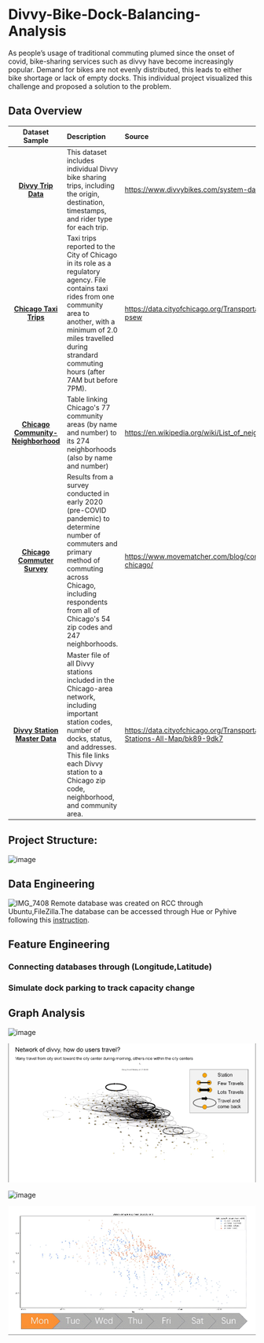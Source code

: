 # Divvy-Bike-Dock-Balancing-Analysis
As people’s usage of traditional commuting plumed since the onset of covid, bike-sharing services such as divvy have become increasingly popular. Demand for bikes are not evenly distributed, this leads to either bike shortage or lack of empty docks. This individual project visualized this challenge and proposed a solution to the problem.

## Data Overview 
|Dataset Sample|Description|Source|
|:---:|:-|:-|
|[**Divvy Trip Data**](https://docs.google.com/spreadsheets/d/14UR2y1TdE1TQRJC87GSyN7z9tdK97oNsLcsJ8gaEAyg/edit#gid=2026743272)|This dataset includes individual Divvy bike sharing trips, including the origin, destination, timestamps, and rider type for each trip.|https://www.divvybikes.com/system-data
|[**Chicago Taxi Trips**](https://docs.google.com/spreadsheets/d/14UR2y1TdE1TQRJC87GSyN7z9tdK97oNsLcsJ8gaEAyg/edit#gid=1019737694)|Taxi trips reported to the City of Chicago in its role as a regulatory agency. File contains taxi rides from one community area to another, with a minimum of 2.0 miles travelled during strandard commuting hours (after 7AM but before 7PM).|https://data.cityofchicago.org/Transportation/Taxi-Trips/wrvz-psew|
|[**Chicago Community-Neighborhood**](https://docs.google.com/spreadsheets/d/14UR2y1TdE1TQRJC87GSyN7z9tdK97oNsLcsJ8gaEAyg/edit#gid=231358633)|Table linking Chicago's 77 community areas (by name and number) to its 274 neighborhoods (also by name and number)|https://en.wikipedia.org/wiki/List_of_neighborhoods_in_Chicago|
|[**Chicago Commuter Survey**](https://docs.google.com/spreadsheets/d/14UR2y1TdE1TQRJC87GSyN7z9tdK97oNsLcsJ8gaEAyg/edit#gid=1387586703)|Results from a survey conducted in early 2020 (pre-COVID pandemic) to determine number of commuters and primary method of commuting across Chicago, including respondents from all of Chicago's 54 zip codes and 247 neighborhoods.|https://www.movematcher.com/blog/commute-times-in-chicago/|
|[**Divvy Station Master Data**](https://docs.google.com/spreadsheets/d/14UR2y1TdE1TQRJC87GSyN7z9tdK97oNsLcsJ8gaEAyg/edit#gid=717210174)|Master file of all Divvy stations included in the Chicago-area network, including important station codes, number of docks, status, and addresses. This file links each Divvy station to a Chicago zip code, neighborhood, and community area.|https://data.cityofchicago.org/Transportation/Divvy-Bicycle-Stations-All-Map/bk89-9dk7|

## Project Structure:
![image](https://user-images.githubusercontent.com/62736640/159799005-d70e050d-ad1f-4030-b62e-1a9ba4c7f339.png)

## Data Engineering 
![IMG_7408](https://user-images.githubusercontent.com/62736640/160229594-49238ab9-67fb-40d1-bb05-b4d56c67ad44.PNG)
Remote database was created on RCC through Ubuntu,FileZilla.The database can be accessed through Hue or Pyhive following this [instruction](https://just-market-8d4.notion.site/How-to-create-a-database-on-RCC-Hadoop-and-access-it-using-Python-19e51b5464424e328bdc454b742d6df4).

## Feature Engineering 
### Connecting databases through (Longitude,Latitude)

### Simulate dock parking to track capacity change 

## Graph Analysis 
![image](https://user-images.githubusercontent.com/62736640/160230165-c5aa0d9c-e75c-46b6-9fb0-d0b2cf17fd87.png)

![Graph](https://github.com/Ryan47Liao/Demo/blob/main/graph_viz.GIF)

![image](https://user-images.githubusercontent.com/62736640/160230183-20bcae45-f67e-46b5-b778-4000d5d1be3e.png)

![Capacity Shift](https://github.com/Ryan47Liao/Demo/blob/main/Capacity_Animated.png)
